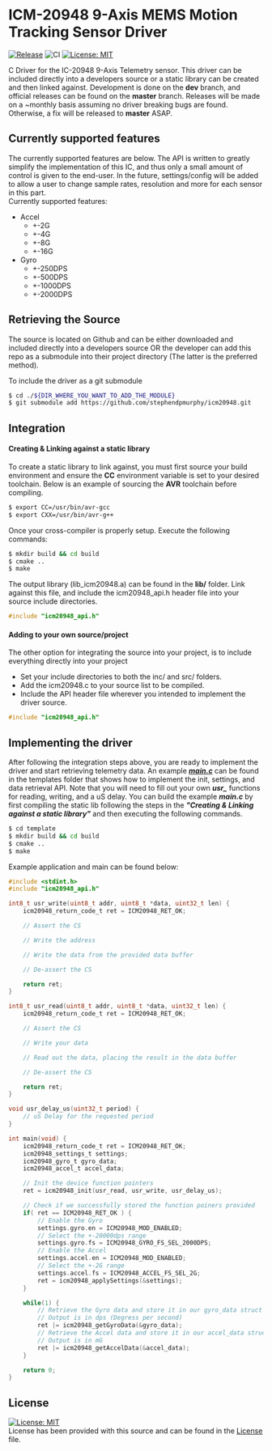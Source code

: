 # ICM-20948 9-Axis MEMS Motion Tracking Sensor Driver
[![Release](https://img.shields.io/github/release/stephendpmurphy/icm20948.svg?style=flat-square)](https://github.com/stephendpmurphy/icm20948/releases/latest)
![CI](https://github.com/stephendpmurphy/icm20948/workflows/CI/badge.svg)
[![License: MIT](https://img.shields.io/badge/License-MIT-yellow.svg)](https://opensource.org/licenses/MIT)

C Driver for the IC-20948 9-Axis Telemetry sensor. This driver can be included directly into a developers source or a static library can be created and then linked against. Development is done on the **dev** branch, and official releases can be found on the **master** branch. Releases will be made on a ~monthly basis assuming no driver breaking bugs are found. Otherwise, a fix will be released to **master** ASAP.

## Currently supported features
The currently supported features are below. The API is written to greatly simplify the implementation of this IC, and thus only a small amount of control is given to the end-user. In the future, settings/config will be added to allow a user to change sample rates, resolution and more for each sensor in this part. 
</br>
Currently supported features:
* Accel
    * +-2G
    * +-4G
    * +-8G
    * +-16G
* Gyro
    * +-250DPS
    * +-500DPS
    * +-1000DPS
    * +-2000DPS

## Retrieving the Source
The source is located on Github and can be either downloaded and included directly into a developers source OR the developer can add this repo as a submodule into their project directory (The latter is the preferred method).

To include the driver as a git submodule
```bash
$ cd ./${DIR_WHERE_YOU_WANT_TO_ADD_THE_MODULE}
$ git submodule add https://github.com/stephendpmurphy/icm20948.git
```

## Integration
#### Creating & Linking against a static library
To create a static library to link against, you must first source your build environment and ensure the **CC** environment variable is set to your desired toolchain. Below is an example of sourcing the **AVR** toolchain before compiling.
```bash
$ export CC=/usr/bin/avr-gcc
$ export CXX=/usr/bin/avr-g++
```

Once your cross-compiler is properly setup. Execute the following commands:
```bash
$ mkdir build && cd build
$ cmake ..
$ make
```
The output library (lib_icm20948.a) can be found in the **lib/** folder. Link against this file, and include the icm20948_api.h header file into your source include directories.
```c
#include "icm20948_api.h"
```

#### Adding to your own source/project
The other option for integrating the source into your project, is to include everything directly into your project
* Set your include directories to both the inc/ and src/ folders.
* Add the icm20948.c to your source list to be compiled.
* Include the API header file wherever you intended to implement the driver source.
```c
#include "icm20948_api.h"
```

## Implementing the driver
After following the integration steps above, you are ready to implement the driver and start retrieving telemetry data. An example [***main.c***](./template/main.c) can be found in the templates folder that shows how to implement the init, settings, and data retrieval API. Note that you will need to fill out your own ***usr_*** functions for reading, writing, and a uS delay. You can build the example ***main.c*** by first compiling the static lib following the steps in the ***"Creating & Linking against a static library"*** and then executing the following commands.
```bash
$ cd template
$ mkdir build && cd build
$ cmake ..
$ make
```
Example application and main can be found below:
```C
#include <stdint.h>
#include "icm20948_api.h"

int8_t usr_write(uint8_t addr, uint8_t *data, uint32_t len) {
    icm20948_return_code_t ret = ICM20948_RET_OK;

    // Assert the CS

    // Write the address

    // Write the data from the provided data buffer

    // De-assert the CS

    return ret;
}

int8_t usr_read(uint8_t addr, uint8_t *data, uint32_t len) {
    icm20948_return_code_t ret = ICM20948_RET_OK;

    // Assert the CS

    // Write your data

    // Read out the data, placing the result in the data buffer

    // De-assert the CS

    return ret;
}

void usr_delay_us(uint32_t period) {
    // uS Delay for the requested period
}

int main(void) {
    icm20948_return_code_t ret = ICM20948_RET_OK;
    icm20948_settings_t settings;
    icm20948_gyro_t gyro_data;
    icm20948_accel_t accel_data;

    // Init the device function pointers
    ret = icm20948_init(usr_read, usr_write, usr_delay_us);

    // Check if we successfully stored the function poiners provided
    if( ret == ICM20948_RET_OK ) {
        // Enable the Gyro
        settings.gyro.en = ICM20948_MOD_ENABLED;
        // Select the +-20000dps range
        settings.gyro.fs = ICM20948_GYRO_FS_SEL_2000DPS;
        // Enable the Accel
        settings.accel.en = ICM20948_MOD_ENABLED;
        // Select the +-2G range
        settings.accel.fs = ICM20948_ACCEL_FS_SEL_2G;
        ret = icm20948_applySettings(&settings);
    }

    while(1) {
        // Retrieve the Gyro data and store it in our gyro_data struct
        // Output is in dps (Degress per second)
        ret |= icm20948_getGyroData(&gyro_data);
        // Retrieve the Accel data and store it in our accel_data struct
        // Output is in mG
        ret |= icm20948_getAccelData(&accel_data);
    }

    return 0;
}
```

## License
[![License: MIT](https://img.shields.io/badge/License-MIT-yellow.svg)](https://opensource.org/licenses/MIT) </br>
License has been provided with this source and can be found in the [License](./LICENSE) file.
